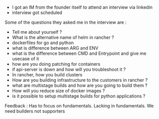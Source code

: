 - I got an IM from the founder itself to attend an interview via linkedin
- interview got scheduled

Some of the questions they asked me in the interview are :
- Tell me about yourself ?
- What is the alternative name of helm in rancher ?
- dockerfiles for go and python
- what is difference between ARG and ENV
- what is the difference between CMD and Entrypoint and give me usecase of it
- how are you doing patching for containers
- if api-server is down and how will you troubleshoot it ?
- In rancher, how you build clusters
- How are you building infrastructure to the customers in rancher ?
- what are multistage builds and how are you going to build them ?
- How will you reduce size of docker images ?
- is it possible to setup multistage builds for python applications ?


Feedback : Has to focus on fundamentals. Lacking in fundamentals. We need builders not supporters
